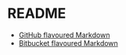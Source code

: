 # README #

* [GitHub flavoured Markdown](https://guides.github.com/features/mastering-markdown/)
* [Bitbucket flavoured Markdown](https://confluence.atlassian.com/display/BITBUCKET/Mark+up+comments)